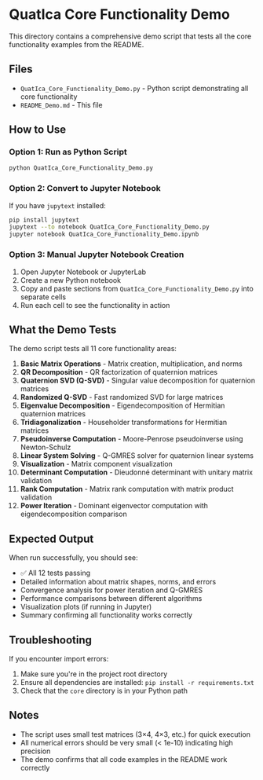 # QuatIca Core Functionality Demo

This directory contains a comprehensive demo script that tests all the core functionality examples from the README.

## Files

- `QuatIca_Core_Functionality_Demo.py` - Python script demonstrating all core functionality
- `README_Demo.md` - This file

## How to Use

### Option 1: Run as Python Script
```bash
python QuatIca_Core_Functionality_Demo.py
```

### Option 2: Convert to Jupyter Notebook
If you have `jupytext` installed:
```bash
pip install jupytext
jupytext --to notebook QuatIca_Core_Functionality_Demo.py
jupyter notebook QuatIca_Core_Functionality_Demo.ipynb
```

### Option 3: Manual Jupyter Notebook Creation
1. Open Jupyter Notebook or JupyterLab
2. Create a new Python notebook
3. Copy and paste sections from `QuatIca_Core_Functionality_Demo.py` into separate cells
4. Run each cell to see the functionality in action

## What the Demo Tests

The demo script tests all 11 core functionality areas:

1. **Basic Matrix Operations** - Matrix creation, multiplication, and norms
2. **QR Decomposition** - QR factorization of quaternion matrices
3. **Quaternion SVD (Q-SVD)** - Singular value decomposition for quaternion matrices
4. **Randomized Q-SVD** - Fast randomized SVD for large matrices
5. **Eigenvalue Decomposition** - Eigendecomposition of Hermitian quaternion matrices
6. **Tridiagonalization** - Householder transformations for Hermitian matrices
7. **Pseudoinverse Computation** - Moore-Penrose pseudoinverse using Newton-Schulz
8. **Linear System Solving** - Q-GMRES solver for quaternion linear systems
9. **Visualization** - Matrix component visualization
10. **Determinant Computation** - Dieudonné determinant with unitary matrix validation
11. **Rank Computation** - Matrix rank computation with matrix product validation
12. **Power Iteration** - Dominant eigenvector computation with eigendecomposition comparison

## Expected Output

When run successfully, you should see:
- ✅ All 12 tests passing
- Detailed information about matrix shapes, norms, and errors
- Convergence analysis for power iteration and Q-GMRES
- Performance comparisons between different algorithms
- Visualization plots (if running in Jupyter)
- Summary confirming all functionality works correctly

## Troubleshooting

If you encounter import errors:
1. Make sure you're in the project root directory
2. Ensure all dependencies are installed: `pip install -r requirements.txt`
3. Check that the `core` directory is in your Python path

## Notes

- The script uses small test matrices (3×4, 4×3, etc.) for quick execution
- All numerical errors should be very small (< 1e-10) indicating high precision
- The demo confirms that all code examples in the README work correctly 